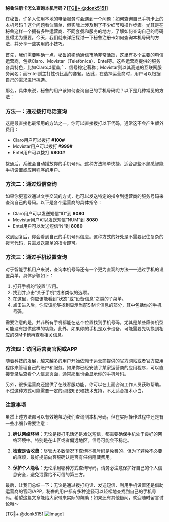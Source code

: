 **秘鲁注册卡怎么查询本机号码？[[TG💪+ @donk5151](https://t.me/s/donk5151)]**

在秘鲁，许多人使用本地的电话服务时会遇到一个问题：如何查询自己手机卡上的本机号码？这个问题看似简单，但实际上涉及到了不少细节和操作步骤。尤其是在秘鲁这样一个拥有多种运营商、不同套餐和服务的地方，了解如何查询自己的号码显得尤为重要。今天，我们就来详细探讨一下秘鲁注册卡如何查询本机号码的方法，并分享一些实用的小技巧。

首先，我们需要明确一点，秘鲁的移动通信市场非常活跃，这里有多个主要的电信运营商，包括Claro、Movistar（Telefónica）、Entel等。这些运营商提供的服务各具特色，比如Claro以覆盖广、信号稳定著称；Movistar则以其高速的互联网服务闻名；而Entel则主打性价比高的套餐。因此，在选择运营商时，用户可以根据自己的需求进行挑选。

那么，具体来说，秘鲁的用户该如何查询自己的手机号码呢？以下是几种常见的方法：

### 方法一：通过拨打电话查询

这是最直接也最常用的方法之一。你可以直接拨打以下代码，通常这不会产生额外费用：

- Claro用户可以拨打 **#100#**
- Movistar用户可以拨打 **#999#**
- Entel用户可以拨打 **#800#**

拨通后，系统会自动播放你的手机号码。这种方法简单快捷，适合那些不熟悉智能手机设置或应用程序的用户。

### 方法二：通过短信查询

如果你更喜欢通过文字交流的方式，也可以发送特定的指令到运营商的服务号码来查询自己的号码。以下是各个运营商的具体指令：

- Claro用户可以发送短信“ID”到 **8080**
- Movistar用户可以发送短信“NUM”到 **8080**
- Entel用户可以发送短信“N”到 **8080**

收到回复后，你会看到自己的手机号码信息。这种方式的好处是不需要记住复杂的拨号代码，只需发送简单的指令即可。

### 方法三：通过手机设置查询

对于智能手机用户来说，查询本机号码还有一个更为直观的方法——通过手机的设置菜单。具体步骤如下：

1. 打开手机的“设置”应用。
2. 找到并点击“关于手机”或者类似的选项。
3. 在这里，你应该能看到“状态”或“设备信息”之类的子菜单。
4. 点击进入后，你应该能够找到显示当前SIM卡信息的部分，其中包括你的手机号码。

需要注意的是，并非所有手机都能在这个位置找到手机号码，尤其是某些廉价机型可能没有提供这样的功能。此外，如果你的手机是双卡设备，可能需要先切换到相应的SIM卡槽再查看相关信息。

### 方法四：访问运营商官网或APP

随着科技的发展，越来越多的用户开始依赖于运营商提供的官方网站或者官方应用程序来管理自己的账户和服务。如果你已经安装了某家运营商的应用程序，可以直接登录后查看个人信息页面，通常那里也会显示你的手机号码。

另外，很多运营商还提供了在线客服功能，你可以在上面咨询工作人员获取帮助。不过这种方式可能需要一定的网络知识和技术支持，不太适合技术小白。

### 注意事项

虽然上述方法都可以有效地帮助我们查询到本机号码，但在实际操作过程中还是有一些小细节需要注意：

1. **确认网络环境**：无论是拨打电话还是发送短信，都需要确保手机处于良好的网络环境中。特别是在山区或者偏远地区，信号可能会不稳定。
   
2. **检查是否收费**：尽管大多数情况下查询本机号码是免费的，但为了避免不必要的麻烦，最好提前向客服确认是否有任何隐藏费用。

3. **保护个人隐私**：无论采用哪种方式查询号码，请务必注意保护好自己的个人信息安全，避免泄露给不可信的第三方。

最后，让我们总结一下：无论是通过拨打电话、发送短信、利用手机设置还是借助运营商的官网/APP，秘鲁的用户都有多种途径可以轻松地查找到自己的手机号码。希望这篇文章能给大家带来实际的帮助！如果还有其他疑问，欢迎随时留言讨论哦～

[[TG💪+ @donk5151](https://t.me/s/donk5151) ![Image](https://i.postimg.cc/rwNCRYN7/Snipaste-2025-04-30-17-27-05.png)]